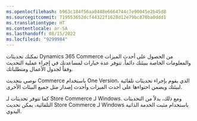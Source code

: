 ```yaml
---
ms.openlocfilehash: b963c184f56aa0448e6664744c7e90045e2b45d8
ms.sourcegitcommit: 719553652dcf44322f1628d12e79bc870ba0ddd1
ms.translationtype: HT
ms.contentlocale: ar-SA
ms.lasthandoff: 08/15/2022
ms.locfileid: "9299984"
---
```

تمكنك تحديثات Dynamics 365 Commerce من الحصول على أحدث الميزات والمعلومات الخاصة ببيئتك دائماً. تتوفر عدة خيارات لمساعدتك في إجراء عملية التحديث وفقاً لجدول الأعمال ومتطلباتك. 

نوصي بتحديث Commerce باستخدام One Version، الذي يقوم بإجراء تحديثات تلقائية لبيئتك ويضمن احتواءها على أحدث الميزات وأحدث إصدار مثل جميع البيئات الأخرى. 

كما تتوفر تحديثات لـ Store Commerce لـ Windows. ومع ذلك، بدلاً من التحديثات التلقائية، يمكن تحديث Store Commerce لـ Windows باستخدام مثبت الخدمة الذاتية‬ اليدوي.
